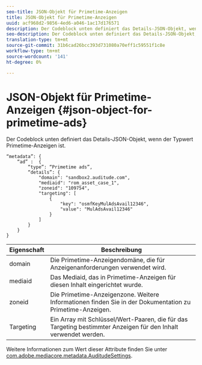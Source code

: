 ```yaml
---
seo-title: JSON-Objekt für Primetime-Anzeigen
title: JSON-Objekt für Primetime-Anzeigen
uuid: acf968d2-9856-4ed6-a046-1ac17d176571
description: Der Codeblock unten definiert das Details-JSON-Objekt, wenn der Typwert Primetime-Anzeigen ist.
seo-description: Der Codeblock unten definiert das Details-JSON-Objekt, wenn der Typwert Primetime-Anzeigen ist.
translation-type: tm+mt
source-git-commit: 31b6cad26bcc393d731080a70eff1c59551f1c8e
workflow-type: tm+mt
source-wordcount: '141'
ht-degree: 0%

---
```



# JSON-Objekt für Primetime-Anzeigen {#json-object-for-primetime-ads}

Der Codeblock unten definiert das Details-JSON-Objekt, wenn der Typwert Primetime-Anzeigen ist.

```
“metadata”: {
    “ad” :  {
        “type”: “Primetime ads”,
        “details”: {
            "domain": "sandbox2.auditude.com",
            "mediaid": "rom_asset_case_1",
            "zoneid": "109754",
            "targeting": [
                {
                    "key": "osmfKeyMulAdsAvail12346",
                    "value": "MulAdsAvail12346"
                }
            ]
        }
    }
}
```

| Eigenschaft | Beschreibung |
|---|---|
| domain | Die Primetime-Anzeigendomäne, die für Anzeigenanforderungen verwendet wird. |
| mediaid | Das Mediaid, das in Primetime-Anzeigen für diesen Inhalt eingerichtet wurde. |
| zoneid | Die Primetime-Anzeigenzone. Weitere Informationen finden Sie in der Dokumentation zu Primetime-Anzeigen. |
| Targeting | Ein Array mit Schlüssel/Wert-Paaren, die für das Targeting bestimmter Anzeigen für den Inhalt verwendet werden. |

Weitere Informationen zum Wert dieser Attribute finden Sie unter [com.adobe.mediacore.metadata.AuditudeSettings](https://help.adobe.com/en_US/primetime/api/psdk/javadoc/com/adobe/mediacore/metadata/AuditudeSettings.html).